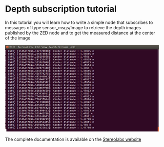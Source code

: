 # Depth subscription tutorial

In this tutorial you will learn how to write a simple node that subscribes to messages of type sensor_msgs/Image to retrieve the depth images published by the ZED node and to get the measured distance at the center of the image

![](../images/tutorial_depth.jpg)

The complete documentation is available on the [Stereolabs website](https://www.stereolabs.com/docs/ros/video/#video-subscribing-in-c)


